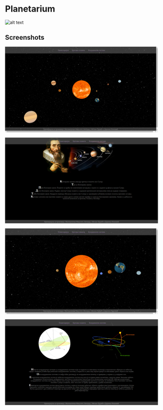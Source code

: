# Planetarium

![alt text][logo]

[logo]: http://www.unisa.edu.au/Global/ITEE/PLANETARIUM/Planetarium_banner.jpg "Dobrodosli "

## Screenshots


	
![alt text](Screenshot1.png "Logo Title Text 1")
 
![alt text](Screenshot2.png "Logo Title Text 1")
 
![alt text](Screenshot3.png "Logo Title Text 1")

![alt text](Screenshot4.png "Logo Title Text 1")

